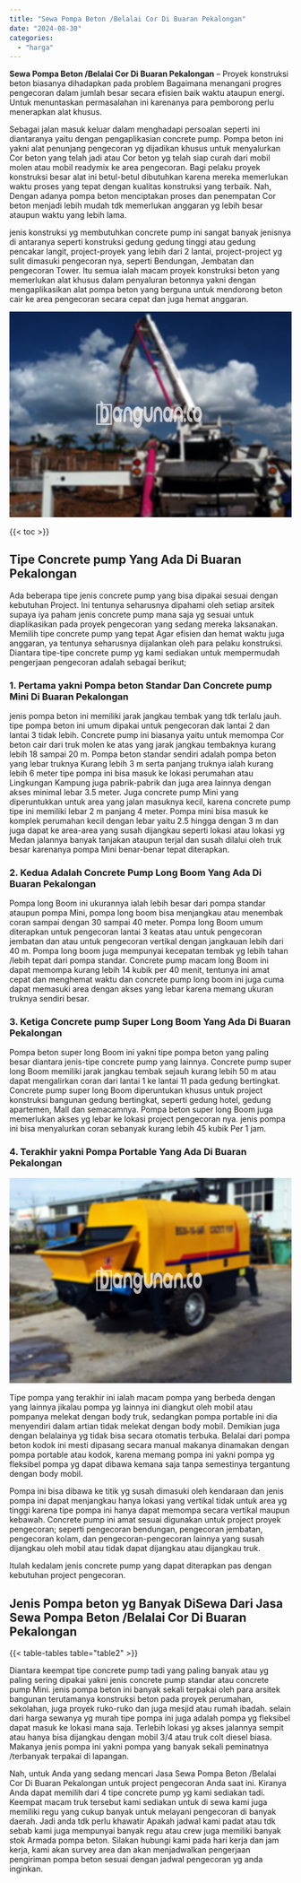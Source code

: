 ```yaml
---
title: "Sewa Pompa Beton /Belalai Cor Di Buaran Pekalongan"
date: "2024-08-30"
categories: 
  - "harga"
---
```


**Sewa Pompa Beton /Belalai Cor Di Buaran Pekalongan** – Proyek konstruksi beton biasanya dihadapkan pada problem Bagaimana menangani progres pengecoran dalam jumlah besar secara efisien baik waktu ataupun energi. Untuk menuntaskan permasalahan ini karenanya para pemborong perlu menerapkan alat khusus.

Sebagai jalan masuk keluar dalam menghadapi persoalan seperti ini diantaranya yaitu dengan pengaplikasian concrete pump. Pompa beton ini yakni alat penunjang pengecoran yg dijadikan khusus untuk menyalurkan Cor beton yang telah jadi atau Cor beton yg telah siap curah dari mobil molen atau mobil readymix ke area pengecoran. Bagi pelaku proyek konstruksi besar alat ini betul-betul dibutuhkan karena mereka memerlukan waktu proses yang tepat dengan kualitas konstruksi yang terbaik. Nah, Dengan adanya pompa beton menciptakan proses dan penempatan Cor beton menjadi lebih mudah tdk memerlukan anggaran yg lebih besar ataupun waktu yang lebih lama.

jenis konstruksi yg membutuhkan concrete pump ini sangat banyak jenisnya di antaranya seperti konstruksi gedung gedung tinggi atau gedung pencakar langit, project-proyek yang lebih dari 2 lantai, project-project yg sulit dimasuki pengecoran nya, seperti Bendungan, Jembatan dan pengecoran Tower. Itu semua ialah macam proyek konstruksi beton yang memerlukan alat khusus dalam penyaluran betonnya yakni dengan mengaplikasikan alat pompa beton yang berguna untuk mendorong beton cair ke area pengecoran secara cepat dan juga hemat anggaran.

![Sewa Pompa Beton /Belalai Cor Di Buaran Pekalongan](/images/sewa-concrete-pump-04.png)

{{< toc >}}

## Tipe Concrete pump Yang Ada Di Buaran Pekalongan

Ada beberapa tipe jenis concrete pump yang bisa dipakai sesuai dengan kebutuhan Project. Ini tentunya seharusnya dipahami oleh setiap arsitek supaya iya paham jenis concrete pump mana saja yg sesuai untuk diaplikasikan pada proyek pengecoran yang sedang mereka laksanakan. Memilih tipe concrete pump yang tepat Agar efisien dan hemat waktu juga anggaran, ya tentunya seharusnya dijalankan oleh para pelaku konstruksi. Diantara tipe-tipe concrete pump yg kami sediakan untuk mempermudah pengerjaan pengecoran adalah sebagai berikut;

### 1\. Pertama yakni Pompa beton Standar Dan Concrete pump Mini Di Buaran Pekalongan

jenis pompa beton ini memiliki jarak jangkau tembak yang tdk terlalu jauh. tipe pompa beton ini umum dipakai untuk pengecoran dak lantai 2 dan lantai 3 tidak lebih. Concrete pump ini biasanya yaitu untuk memompa Cor beton cair dari truk molen ke atas yang jarak jangkau tembaknya kurang lebih 18 sampai 20 m. Pompa beton standar sendiri adalah pompa beton yang lebar truknya Kurang lebih 3 m serta panjang truknya ialah kurang lebih 6 meter tipe pompa ini bisa masuk ke lokasi perumahan atau Lingkungan Kampung juga pabrik-pabrik dan juga area lainnya dengan akses minimal lebar 3.5 meter. Juga concrete pump Mini yang diperuntukkan untuk area yang jalan masuknya kecil, karena concrete pump tipe ini memiliki lebar 2 m panjang 4 meter. Pompa mini bisa masuk ke komplek perumahan kecil dengan lebar yaitu 2.5 hingga dengan 3 m dan juga dapat ke area-area yang susah dijangkau seperti lokasi atau lokasi yg Medan jalannya banyak tanjakan ataupun terjal dan susah dilalui oleh truk besar karenanya pompa Mini benar-benar tepat diterapkan.

### 2\. Kedua Adalah Concrete Pump Long Boom Yang Ada Di Buaran Pekalongan

Pompa long Boom ini ukurannya ialah lebih besar dari pompa standar ataupun pompa Mini, pompa long boom bisa menjangkau atau menembak coran sampai dengan 30 sampai 40 meter. Pompa long Boom umum diterapkan untuk pengecoran lantai 3 keatas atau untuk pengecoran jembatan dan atau untuk pengecoran vertikal dengan jangkauan lebih dari 40 m. Pompa long boom juga mempunyai kecepatan tembak yg lebih tahan /lebih tepat dari pompa standar. Concrete pump macam long Boom ini dapat memompa kurang lebih 14 kubik per 40 menit, tentunya ini amat cepat dan menghemat waktu dan concrete pump long boom ini juga cuma dapat memasuki area dengan akses yang lebar karena memang ukuran truknya sendiri besar.

### 3\. Ketiga Concrete pump Super Long Boom Yang Ada Di Buaran Pekalongan

Pompa beton super long Boom ini yakni tipe pompa beton yang paling besar diantara jenis-tipe concrete pump yang lainnya. Concrete pump super long Boom memiliki jarak jangkau tembak sejauh kurang lebih 50 m atau dapat mengalirkan coran dari lantai 1 ke lantai 11 pada gedung bertingkat. Concrete pump super long Boom diperuntukan khusus untuk project konstruksi bangunan gedung bertingkat, seperti gedung hotel, gedung apartemen, Mall dan semacamnya. Pompa beton super long Boom juga memerlukan akses yg lebar ke lokasi project pengecoran nya. jenis pompa ini bisa menyalurkan coran sebanyak kurang lebih 45 kubik Per 1 jam.

### 4\. Terakhir yakni Pompa Portable Yang Ada Di Buaran Pekalongan

![Sewa Pompa Beton /Belalai Cor Di Buaran Pekalongan](/images/sewa-concrete-pump-13.png)

Tipe pompa yang terakhir ini ialah macam pompa yang berbeda dengan yang lainnya jikalau pompa yg lainnya ini diangkut oleh mobil atau pompanya melekat dengan body truk, sedangkan pompa portable ini dia menyendiri dalam artian tidak melekat dengan body mobil. Demikian juga dengan belalainya yg tidak bisa secara otomatis terbuka. Belalai dari pompa beton kodok ini mesti dipasang secara manual makanya dinamakan dengan pompa portable atau kodok, karena memang pompa ini yakni pompa yg fleksibel pompa yg dapat dibawa kemana saja tanpa semestinya tergantung dengan body mobil.

Pompa ini bisa dibawa ke titik yg susah dimasuki oleh kendaraan dan jenis pompa ini dapat menjangkau hanya lokasi yang vertikal tidak untuk area yg tinggi karena tipe pompa ini hanya dapat memompa secara vertikal maupun kebawah. Concrete pump ini amat sesuai digunakan untuk project proyek pengecoran; seperti pengecoran bendungan, pengecoran jembatan, pengecoran kolam, dan pengecoran-pengecoran lainnya yang susah dijangkau oleh mobil atau tidak dapat dijangkau atau dijangkau truk.

Itulah kedalam jenis concrete pump yang dapat diterapkan pas dengan kebutuhan project pengecoran.

## Jenis Pompa beton yg Banyak DiSewa Dari Jasa Sewa Pompa Beton /Belalai Cor Di Buaran Pekalongan

{{< table-tables table="table2" >}}

Diantara keempat tipe concrete pump tadi yang paling banyak atau yg paling sering dipakai yakni jenis concrete pump standar atau concrete pump Mini. jenis pompa beton ini banyak sekali terpakai oleh para arsitek bangunan terutamanya konstruksi beton pada proyek perumahan, sekolahan, juga proyek ruko-ruko dan juga mesjid atau rumah ibadah. selain dari harga sewanya yg murah tipe pompa ini juga adalah pompa yg fleksibel dapat masuk ke lokasi mana saja. Terlebih lokasi yg akses jalannya sempit atau hanya bisa dijangkau dengan mobil 3/4 atau truk colt diesel biasa. Makanya jenis pompa ini yakni pompa yang banyak sekali peminatnya /terbanyak terpakai di lapangan.

Nah, untuk Anda yang sedang mencari Jasa Sewa Pompa Beton /Belalai Cor Di Buaran Pekalongan untuk project pengecoran Anda saat ini. Kiranya Anda dapat memilih dari 4 tipe concrete pump yg kami sediakan tadi. Keempat macam truk tersebut kami sediakan untuk di sewa kami juga memiliki regu yang cukup banyak untuk melayani pengecoran di banyak daerah. Jadi anda tdk perlu khawatir Apakah jadwal kami padat atau tdk sebab kami juga mempunyai banyak regu atau crew juga memiliki banyak stok Armada pompa beton. Silakan hubungi kami pada hari kerja dan jam kerja, kami akan survey area dan akan menjadwalkan pengerjaan pengiriman pompa beton sesuai dengan jadwal pengecoran yg anda inginkan.
